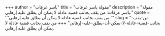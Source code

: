 +++
author = "ياسر عرفات"
title = "مقولة ياسر عرفات"
description = "مقولة ياسر عرفات: من يقف بجانب قضية عادلة لا يمكن أن يطلق عليه إرهابي."
quote = '''من يقف بجانب قضية عادلة لا يمكن أن يطلق عليه إرهابي.''' 
slug = "من-يقف-بجانب-قضية-عادلة-لا-يمكن-أن-يطلق-عليه-إرهابي"
+++
من يقف بجانب قضية عادلة لا يمكن أن يطلق عليه إرهابي.

